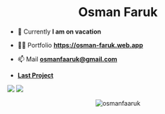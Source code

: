 <h1 align="center">Osman Faruk</h1>

- 🌱 Currently **I am on vacation**

- 👨‍💻 Portfolio **https://osman-faruk.web.app**

- 📫 Mail **osmanfaaruk@gmail.com**

- **<a href="https://vital-blog.herokuapp.com/">Last Project</a>**

<!-- - 📝 Resume **<a href="https://drive.google.com/file/d/1pR_NcHGGCVdh33bLl1ZRiYfZmGOjTaKU/view?usp=sharing">View</a>** -->

 <a href="https://www.linkedin.com/in/osmanfaaruk/" target="_blank"><img src="https://img.icons8.com/doodle/40/000000/linkedin--v2.png"/></a> <a href="https://twitter.com/osmanfaaruk" target="_blank"/><img src="https://img.icons8.com/doodle/40/000000/twitter--v1.png"/></a>


<!-- <h3 align="left">Languages and Tools:</h3>
<p align="left"> <a href="https://developer.mozilla.org/en-US/docs/Web/JavaScript" target="_blank"> <img src="https://raw.githubusercontent.com/devicons/devicon/master/icons/javascript/javascript-original.svg" alt="javascript" width="40" height="40"/> </a>  <a href="https://www.typescriptlang.org/" target="_blank"> <img src="https://raw.githubusercontent.com/devicons/devicon/master/icons/typescript/typescript-original.svg" alt="typescript" width="40" height="40"/> </a> <a href="https://www.python.org" target="_blank"> <img src="https://raw.githubusercontent.com/devicons/devicon/master/icons/python/python-original.svg" alt="python" width="40" height="40"/> </a> <a href="https://reactjs.org/" target="_blank"> <img src="https://raw.githubusercontent.com/devicons/devicon/master/icons/react/react-original-wordmark.svg" alt="react" width="40" height="40"/> </a> <a href="https://nextjs.org/" target="_blank"> <img src="https://cdn.worldvectorlogo.com/logos/nextjs-3.svg" alt="nextjs" width="40" height="40"/> </a> <a href="https://nodejs.org" target="_blank"> <img src="https://raw.githubusercontent.com/devicons/devicon/master/icons/nodejs/nodejs-original-wordmark.svg" alt="nodejs" width="40" height="40"/> </a> <a href="https://expressjs.com" target="_blank"> <img src="https://raw.githubusercontent.com/devicons/devicon/master/icons/express/express-original-wordmark.svg" alt="express" width="40" height="40"/> </a> <a href="https://sass-lang.com" target="_blank"> <img src="https://raw.githubusercontent.com/devicons/devicon/master/icons/sass/sass-original.svg" alt="sass" width="40" height="40"/> </a>  <a href="https://www.mongodb.com/" target="_blank"> <img src="https://raw.githubusercontent.com/devicons/devicon/master/icons/mongodb/mongodb-original-wordmark.svg" alt="mongodb" width="40" height="40"/> </a>
<a href="https://git-scm.com/" target="_blank"> <img src="https://www.vectorlogo.zone/logos/git-scm/git-scm-icon.svg" alt="git" width="40" height="40"/> </a> <a href="https://redux.js.org" target="_blank"> <img src="https://raw.githubusercontent.com/devicons/devicon/master/icons/redux/redux-original.svg" alt="redux" width="40" height="40"/> </a></p>
<br/> -->

<p align="center"><img  src="https://github-readme-stats.vercel.app/api/top-langs?username=osmanfaaruk&show_icons=true&locale=en&layout=compact" alt="osmanfaaruk" /></p>


<!-- <p>&nbsp;<img align="center" src="https://github-readme-stats.vercel.app/api?username=usmanfaroqq&show_icons=true&locale=en" alt="usmanfaroqq" /></p> -->


<!-- ![programming](https://user-images.githubusercontent.com/76783473/116920820-ebf7c700-ac74-11eb-9825-f56f61d8bc6e.gif) -->

